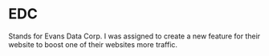 # EDC

Stands for Evans Data Corp. I was assigned to create a new feature for their website to boost one of their websites more traffic.
